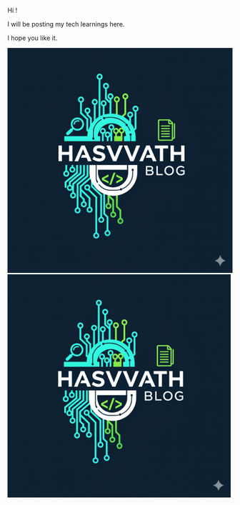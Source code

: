 Hi !

I will be posting my tech learnings here.

I hope you like it.

![My logo](Images/Gemini_Generated_Image_3nnzj3nnzj3nnzj3.png)
<img src="Images/Gemini_Generated_Image_3nnzj3nnzj3nnzj3.png" width="500">

